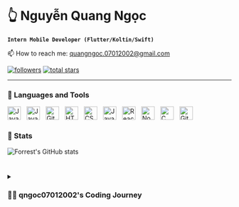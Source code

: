 
# 👆 Nguyễn Quang Ngọc

**`Intern Mobile Developer (Flutter/Koltin/Swift)`**


📫 How to reach me: quangngoc.07012002@gmail.com
   <p align="left">
      <a href="https://github.com/qngoc07012002?tab=followers">
         <img alt="followers" title="Follow me on Github" src="https://custom-icon-badges.demolab.com/github/followers/qngoc07012002?color=236ad3&labelColor=1155ba&style=for-the-badge&logo=person-add&label=Follow&logoColor=white"/></a>
      <a href="https://github.com/qngoc07012002?tab=repositories&sort=stargazers">
         <img alt="total stars" title="Total stars on GitHub" src="https://custom-icon-badges.demolab.com/github/stars/qngoc07012002?color=55960c&style=for-the-badge&labelColor=488207&logo=star"/></a>
   </p>

---

### 💼 Languages and Tools

<img align="left" alt="Java" width="30px" style="padding-right:10px;" src="https://cdn.jsdelivr.net/gh/devicons/devicon/icons/java/java-original.svg"/>
<img align="left" alt="Java" width="30px" style="padding-right:10px;" src="https://cdn.jsdelivr.net/gh/devicons/devicon/icons/flutter/flutter-original.svg" />
<img align="left" alt="Git" width="30px" style="padding-right:10px;" src="https://cdn.jsdelivr.net/gh/devicons/devicon/icons/git/git-original.svg" />
<img align="left" alt="HTML" width="30px" style="padding-right:10px;" src="https://cdn.jsdelivr.net/gh/devicons/devicon/icons/html5/html5-plain.svg" />
<img align="left" alt="CSS" width="30px" style="padding-right:10px;" src="https://cdn.jsdelivr.net/gh/devicons/devicon/icons/css3/css3-plain.svg" />
<img align="left" alt="JavaScript" width="30px" style="padding-right:10px;" src="https://cdn.jsdelivr.net/gh/devicons/devicon/icons/javascript/javascript-plain.svg" />
<img align="left" alt="React" width="30px" style="padding-right:10px;" src="https://cdn.jsdelivr.net/gh/devicons/devicon/icons/react/react-original.svg" />
<img align="left" alt="NodeJS" width="30px" style="padding-right:10px;" src="https://cdn.jsdelivr.net/gh/devicons/devicon/icons/nodejs/nodejs-original.svg" />
<img align="left" alt="C" width="30px" style="padding-right:10px;" src="https://cdn.jsdelivr.net/gh/devicons/devicon/icons/c/c-original.svg" />
<img align="left" alt="GitHub" width="30px" style="padding-right:10px;" src="https://cdn.jsdelivr.net/gh/devicons/devicon/icons/github/github-original.svg" />
<br />

#

### 🚥 Stats

![Forrest's GitHub stats](https://github-readme-stats.vercel.app/api?username=qngoc07012002&show_icons=true&theme=gruvbox)

<!-- ![GitHub Streak](https://streak-stats.demolab.com?user=erictra&theme=gruvbox&border_radius=4.5) -->

#

<details>
 <summary><h3>👨‍💻 qngoc07012002's Coding Journey</h3></summary>
  Update soon...
  

[linkedin]: https://www.linkedin.com/in/nguyen-quang-ngoc-014968193/
[facebook]: https://www.facebook.com/nqn.07012002/

